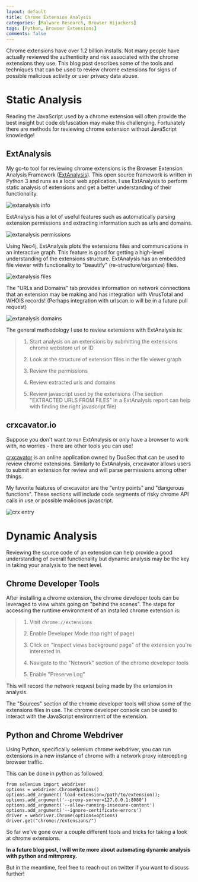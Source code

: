 ```yaml
---
layout: default
title: Chrome Extension Analysis
categories: [Malware Research, Browser Hijackers]
tags: [Python, Browser Extensions]
comments: false
---
```

Chrome extensions have over 1.2 billion installs. Not many people have actually reviewed the authenticity and risk associated with the chrome extensions they use.  This blog post describes some of the tools and techniques that can be used to review chrome extensions for signs of possible malicious activity or user privacy data abuse.

# Static Analysis

Reading the JavaScript used by a chrome extension will often provide the best insight but code obfuscation may make this challenging. Fortunately there are methods for reviewing chrome extension without JavaScript knowledge!

## ExtAnalysis

My go-to tool for reviewing chrome extensions is the Browser Extension Analysis Framework ([ExtAnalysis](https://github.com/Tuhinshubhra/ExtAnalysis)). This open source framework is written in Python 3 and runs as a local web application. I use ExtAnalysis to perform static analysis of extensions and get a better understanding of their functionality.

![extanalysis info](https://github.com/colincowie/colincowie.github.io/raw/master/assets/img/ext_info.png)

ExtAnalysis has a lot of useful features such as automatically parsing extension permissions and extracting  information such as urls and domains.

![extanalysis permissions](https://github.com/colincowie/colincowie.github.io/raw/master/assets/img/ext_perms.png)

Using Neo4j, ExtAnalysis plots the extensions files and communications in an interactive graph. This feature is good for getting a high-level understanding of the extensions structure. ExtAnalysis has an embedded file viewer with functionality to "beautify" (re-structure/organize) files.

![extanalysis files](https://github.com/colincowie/colincowie.github.io/raw/master/assets/img/extanalysis_files.png)   

The "URLs and Domains" tab provides information on network connections that an extension may be making and has integration with VirusTotal and WHOIS records! (Perhaps integration with urlscan.io will be in a future pull request)

![extanalysis domains](https://github.com/colincowie/colincowie.github.io/raw/master/assets/img/ext_domains.png)   

The general methodology I use to review extensions with ExtAnalysis is:

> 1) Start analysis on an extensions by submitting the extensions chrome webstore url or ID
>
> 2) Look at the structure of extension files in the file viewer graph
>
> 3) Review the permissions
>
> 4) Review extracted urls and domains
>
> 5) Review javascript used by the extensions
(The section "EXTRACTED URLS FROM FILES" in a ExtAnalysis report can help with finding the right javascript file)

## crxcavator.io

Suppose you don't want to run ExtAnalysis or only have a browser to work with, no worries - there are other tools you can use!  

[crxcavator](crxcavator.io) is an online application owned by DuoSec that can be used to review chrome extensions. Similarly to ExtAnalysis, crxcavator allows users to submit an extension for review and will parse permissions among other things.

My favorite features of crxcavator are the "entry points" and "dangerous functions". These sections will include code segments of risky chrome API calls in use or possible malicious javascript.

![crx entry](https://github.com/colincowie/colincowie.github.io/raw/master/assets/img/crx_entry.png)   


# Dynamic Analysis

Reviewing the source code of an extension can help provide a good understanding of overall functionality but dynamic analysis may be the key in taking your analysis to the next level.

## Chrome Developer Tools

After installing a chrome extension, the chrome developer tools can be leveraged to view whats going on  "behind the scenes". The steps for accessing the runtime environment of an installed chrome extension is:

> 1) Visit `chrome://extensions`
>
> 2) Enable Developer Mode (top right of page)
>
> 3) Click on "Inspect views background page" of the extension you're interested in.
>
> 4) Navigate to the "Network" section of the chrome developer tools
>
> 5) Enable "Preserve Log"

This will record the network request being made by the extension in analysis.

The "Sources" section of the chrome developer tools will show some of the extensions files in use. The chrome developer console can be used to interact with the JavaScript environment of the extension.

## Python and Chrome Webdriver

Using Python, specifically selenium chrome webdriver, you can run extensions in a new instance of chrome with a network proxy intercepting browser traffic.

This can be done in python as followed:

```
from selenium import webdriver
options = webdriver.ChromeOptions()
options.add_argument('load-extension=/path/to/extension));
options.add_argument('--proxy-server=127.0.0.1:8080')
options.add_argument('--allow-running-insecure-content')
options.add_argument('--ignore-certificate-errors')
driver = webdriver.Chrome(options=options)
driver.get("chrome://extensions/")
```

So far we've gone over a couple different tools and tricks for taking a look at chrome extensions.

**In a future blog post, I will write more about automating dynamic analysis with python and mitmproxy.**

But in the meantime, feel free to reach out on twitter if you want to discuss further!
